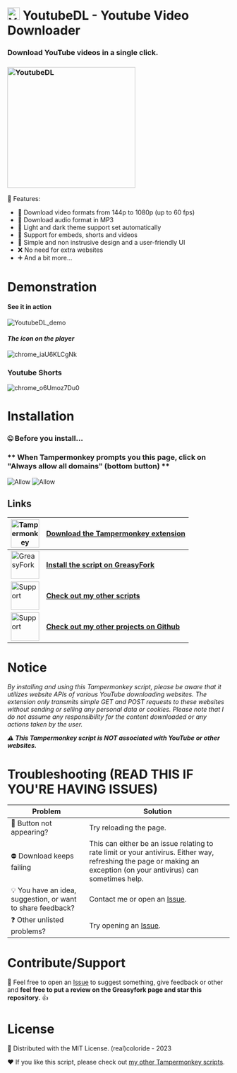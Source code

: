 # <img src="https://raw.githubusercontent.com/realcoloride/YoutubeDL/main/YoutubeDL.png" alt="YoutubeDL" width="28" height="28"> YoutubeDL - Youtube Video Downloader
### Download YouTube videos in a single click.

### <img src="https://github.com/realcoloride/YoutubeDL/assets/108619637/dd2b0546-a521-4459-b796-5c59ad932c5e" alt="YoutubeDL" width="290" height="274">

🌟 Features:
* 🎥 Download video formats from 144p to 1080p (up to 60 fps)
* 🎵 Download audio format in MP3
* 🔅 Light and dark theme support set automatically
* 📎 Support for embeds, shorts and videos
* 🤙 Simple and non instrusive design and a user-friendly UI
* ❌ No need for extra websites
* ➕ And a bit more...

# Demonstration
#### See it in action

![YoutubeDL_demo](https://github.com/realcoloride/YoutubeDL/assets/108619637/b6cc5e64-f199-4675-8beb-fb8bdfec5974)

#### *The icon on the player*

![chrome_iaU6KLCgNk](https://github.com/realcoloride/YoutubeDL/assets/108619637/93061219-01e6-47b3-8597-03523756e9c1)
### Youtube Shorts
![chrome_o6Umoz7Du0](https://github.com/realcoloride/YoutubeDL/assets/108619637/cedbb4ab-2c9d-461e-a7cd-0553d0df39fe)

# Installation
### 🤐 Before you install...
### \*\* When Tampermonkey prompts you this page, click on **"Always allow all domains"** (bottom button) \*\*
![Allow](https://raw.githubusercontent.com/realcoloride/YoutubeDL/main/allow.gif)
![Allow](https://raw.githubusercontent.com/realcoloride/YoutubeDL/main/allow.png)

## Links
|<img src="https://raw.githubusercontent.com/realcoloride/YoutubeDL/main/tampermonkey.png" alt="Tampermonkey" width="64" height="64">|[Download the Tampermonkey extension](https://www.tampermonkey.net/)|
|-|-|
|<img src="https://github.com/realcoloride/YoutubeDL/assets/108619637/17ae24e6-c899-4002-bf43-751196b5cfcd" alt="GreasyFork" width="64" height="64">|**[Install the script on GreasyFork](https://greasyfork.org/scripts/471103-youtubedl)**|
|<img src="https://github.com/realcoloride/YoutubeDL/assets/108619637/32616f4d-d690-44db-897c-12ddfc16e9a1" alt="Support" width="64" height="64">|**[Check out my other scripts](https://greasyfork.org//users/1070263-realcoloride)**|
|<img src="https://raw.githubusercontent.com/realcoloride/YoutubeDL/main/github.png" alt="Support" width="64" height="64">|**[Check out my other projects on Github](https://github.com/realcoloride)**|

# Notice
*By installing and using this Tampermonkey script, please be aware that it utilizes website APIs of various YouTube downloading websites. The extension only transmits simple GET and POST requests to these websites without sending or selling any personal data or cookies. Please note that I do not assume any responsibility for the content downloaded or any actions taken by the user.*

***⚠️ This Tampermonkey script is NOT associated with YouTube or other websites.***

# Troubleshooting (READ THIS IF YOU'RE HAVING ISSUES)
|Problem|Solution|
|-|-|
|🙈 Button not appearing?|Try reloading the page.|
|⛔ Download keeps failing|This can either be an issue relating to rate limit or your antivirus. Either way, refreshing the page or making an exception (on your antivirus) can sometimes help.|
|💡 You have an idea, suggestion, or want to share feedback?|Contact me or open an [Issue](/issues/).|
|❓ Other unlisted problems?|Try opening an [Issue](/issues/).|

# Contribute/Support
🚩 Feel free to open an [Issue](https://github.com/realcoloride/TwitterDL/issues) to suggest something, give feedback or other and 
**feel free to put a review on the Greasyfork page and star this repository.** 👍

# License
🤝 Distributed with the MIT License. (real)coloride - 2023

❤️ If you like this script, please check out [my other Tampermonkey scripts](https://greasyfork.org/fr/users/1070263-realcoloride).
